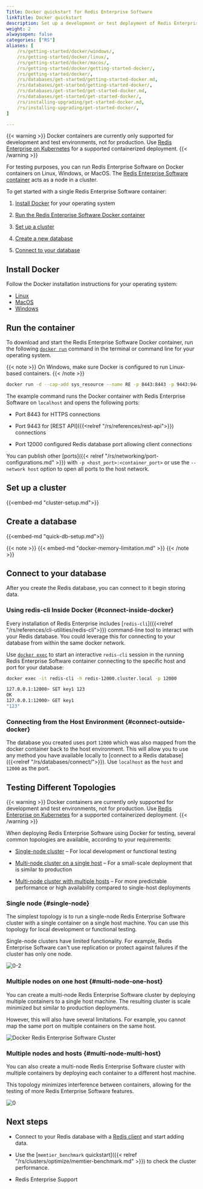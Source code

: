 ```yaml
---
Title: Docker quickstart for Redis Enterprise Software
linkTitle: Docker quickstart
description: Set up a development or test deployment of Redis Enterprise Software using Docker.
weight: 2
alwaysopen: false
categories: ["RS"]
aliases: [
    /rs/getting-started/docker/windows/,
    /rs/getting-started/docker/linux/,
    /rs/getting-started/docker/macos/,
    /rs/getting-started/docker/getting-started-docker/,
    /rs/getting-started/docker/,
    /rs/databases/get-started/getting-started-docker.md,
    /rs/databases/get-started/getting-started-docker/,
    /rs/databases/get-started/get-started-docker.md,
    /rs/databases/get-started/get-started-docker/,
    /rs/installing-upgrading/get-started-docker.md,
    /rs/installing-upgrading/get-started-docker/,
]

---
```

{{< warning >}}
Docker containers are currently only supported for development and test environments, not for production. Use [Redis Enterprise on Kubernetes](<relref "/rs-docker-bug-bash/kubernetes/">) for a supported containerized deployment.
{{< /warning >}}

For testing purposes, you can run Redis Enterprise Software on Docker containers on
Linux, Windows, or MacOS.
The [Redis Enterprise Software container](https://hub.docker.com/r/redislabs/redis/)
acts as a node in a cluster.

To get started with a single Redis Enterprise Software container:

1. [Install Docker](#install-docker) for your operating system

2. [Run the Redis Enterprise Software Docker container](#run-the-container)

3. [Set up a cluster](#set-up-a-cluster)

4. [Create a new database](#create-a-database)

5. [Connect to your database](#connect-to-your-database)

## Install Docker

Follow the Docker installation instructions for your operating system:

- [Linux](https://docs.docker.com/install/#supported-platforms)
- [MacOS](https://docs.docker.com/docker-for-mac/install/)
- [Windows](https://store.docker.com/editions/community/docker-ce-desktop-windows)

## Run the container

To download and start the Redis Enterprise Software Docker container, run the following
[`docker run`](https://docs.docker.com/engine/reference/commandline/run/) command in the terminal or command line for your operating system.

{{< note >}}
On Windows, make sure Docker is configured to run Linux-based containers.
{{< /note >}}

```sh
docker run -d --cap-add sys_resource --name RE -p 8443:8443 -p 9443:9443 -p 12000:12000 redislabs/redis
```

The example command runs the Docker container with Redis Enterprise Software on `localhost` and opens the following ports: 

- Port 8443 for HTTPS connections

- Port 9443 for [REST API]({{<relref "/rs/references/rest-api">}}) connections

- Port 12000 configured Redis database port allowing client connections

You can publish other [ports]({{< relref "/rs/networking/port-configurations.md" >}})
with `-p <host_port>:<container_port>` or use the `--network host` option to open all ports to the host network.

## Set up a cluster

{{<embed-md "cluster-setup.md">}}

## Create a database

{{<embed-md "quick-db-setup.md">}}

{{< note >}}
{{< embed-md "docker-memory-limitation.md" >}}
{{< /note >}}

## Connect to your database

After you create the Redis database, you can connect to it begin storing data.


### Using redis-cli Inside Docker {#connect-inside-docker}

Every installation of Redis Enterprise includes [`redis-cli`]({{<relref "/rs/references/cli-utilities/redis-cli">}}) command-line tool to interact with your Redis database. You could leverage this for connecting to your database from within the same docker network.

Use [`docker exec`](https://docs.docker.com/engine/reference/commandline/exec/) to start an interactive `redis-cli` session in the running Redis Enterprise Software container connecting to the specific host and port for your database:

```sh
docker exec -it redis-cli -h redis-12000.cluster.local -p 12000

127.0.0.1:12000> SET key1 123
OK
127.0.0.1:12000> GET key1
"123"
```

### Connecting from the Host Environment {#connect-outside-docker}

The database you created uses port `12000` which was also mapped from the docker container back to the host environment.  This will allow you to use any method you have available locally to [connect to a Redis database]({{<relref "/rs/databases/connect/">}}).  Use `localhost` as the `host` and `12000` as the port.


## Testing Different Topologies

{{< warning >}}
Docker containers are currently only supported for development and test environments, not for production. Use [Redis Enterprise on Kubernetes](<relref "/rs-docker-bug-bash/kubernetes/">) for a supported containerized deployment.
{{< /warning >}}

When deploying Redis Enterprise Software using Docker for testing, several common topologies are available, according to your requirements:

- [Single-node cluster](#single-node) – For local development or functional testing

- [Multi-node cluster on a single host](#multi-node-one-host) – For a small-scale deployment that is similar to production

- [Multi-node cluster with multiple hosts](#multi-node-multi-host) – For more predictable performance or high availability compared to single-host deployments

### Single node {#single-node}

The simplest topology is to run a single-node Redis Enterprise Software cluster with a single container on a single host machine. You can use this topology for local development or functional testing.

Single-node clusters have limited functionality. For example, Redis Enterprise Software can't use replication or protect against failures if the cluster has only one node.

![0-2](/images/rs/RS-Docker-container.png)

### Multiple nodes on one host {#multi-node-one-host}

You can create a multi-node Redis Enterprise Software cluster by deploying multiple containers to a single host machine. The resulting cluster is scale minimized but similar to production deployments.

However, this will also have several limitations.  For example, you cannot map the same port on multiple containers on the same host.

![Docker Redis Enterprise Software Cluster](/images/rs/RS-Docker-cluster-single-host.png)

### Multiple nodes and hosts {#multi-node-multi-host}

You can also create a multi-node Redis Enterprise Software cluster with multiple containers by deploying each container to a different host machine.

This topology minimizes interference between containers, allowing for the testing of more Redis Enterprise Software features.

![0](/images/rs/RS-Docker-cluster-multi-host.png)


## Next steps

- Connect to your Redis database with a [Redis client](https://redis.io/clients) and start adding data.

- Use the [`memtier_benchmark` quickstart]({{< relref "/rs/clusters/optimize/memtier-benchmark.md" >}}) to check the cluster performance.

- Redis Enterprise Support